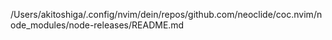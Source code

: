 /Users/akitoshiga/.config/nvim/dein/repos/github.com/neoclide/coc.nvim/node_modules/node-releases/README.md